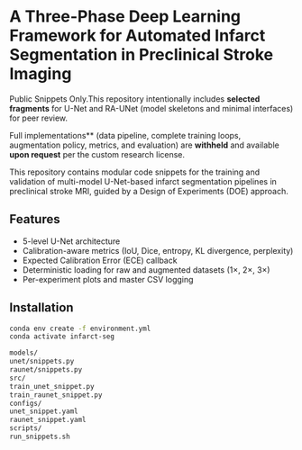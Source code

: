 # A Three-Phase Deep Learning Framework for Automated Infarct Segmentation in Preclinical Stroke Imaging

Public Snippets Only.This repository intentionally includes **selected fragments** for U-Net and RA-UNet (model skeletons and minimal interfaces) for peer review.  

Full implementations** (data pipeline, complete training loops, augmentation policy, metrics, and evaluation) are **withheld** and available **upon request** per the custom research license.

This repository contains modular code snippets for the training and validation of multi-model U-Net-based infarct segmentation pipelines in preclinical stroke MRI, guided by a Design of Experiments (DOE) approach.

## Features
- 5-level U-Net architecture
- Calibration-aware metrics (IoU, Dice, entropy, KL divergence, perplexity)
- Expected Calibration Error (ECE) callback
- Deterministic loading for raw and augmented datasets (1×, 2×, 3×)
- Per-experiment plots and master CSV logging

## Installation
```bash
conda env create -f environment.yml
conda activate infarct-seg

models/
unet/snippets.py
raunet/snippets.py
src/
train_unet_snippet.py
train_raunet_snippet.py
configs/
unet_snippet.yaml
raunet_snippet.yaml
scripts/
run_snippets.sh